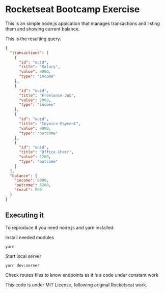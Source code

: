 # Rocketseat Bootcamp Exercise

This is an simple node.js appication that manages transactions and listing them and showing current balance.


This is the resulting query.
```json
{
  "transactions": [
    {
      "id": "uuid",
      "title": "Salary",
      "value": 4000,
      "type": "income"
    },
    {
      "id": "uuid",
      "title": "Freelance Job",
      "value": 2000,
      "type": "income"
    },
    {
      "id": "uuid",
      "title": "Invoice Payment",
      "value": 4000,
      "type": "outcome"
    },
    {
      "id": "uuid",
      "title": "Office Chair",
      "value": 1200,
      "type": "outcome"
    }
  ],
  "balance": {
    "income": 6000,
    "outcome": 5200,
    "total": 800
  }
}
```
## Executing it
To reproduce it you need node.js and yarn installed:

Install needed modules
```
yarn
```

Start local server
```
yarn dev:server
```

Check routes files to know endpoints as it is a code under constant work

This code is under MIT License, following original Rocketseat work.
